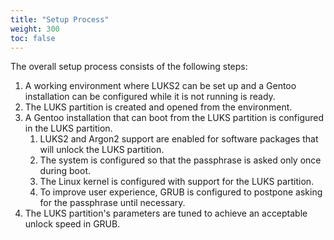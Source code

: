 ```yaml
---
title: "Setup Process"
weight: 300
toc: false
---
```


The overall setup process consists of the following steps:

1. A working environment where LUKS2 can be set up and a Gentoo installation
   can be configured while it is not running is ready.
2. The LUKS partition is created and opened from the environment.
3. A Gentoo installation that can boot from the LUKS partition is configured in
   the LUKS partition.
   1. LUKS2 and Argon2 support are enabled for software packages that will
      unlock the LUKS partition.
   2. The system is configured so that the passphrase is asked only once during
      boot.
   3. The Linux kernel is configured with support for the LUKS partition.
   4. To improve user experience, GRUB is configured to postpone asking for the
      passphrase until necessary.
4. The LUKS partition's parameters are tuned to achieve an acceptable unlock
   speed in GRUB.
